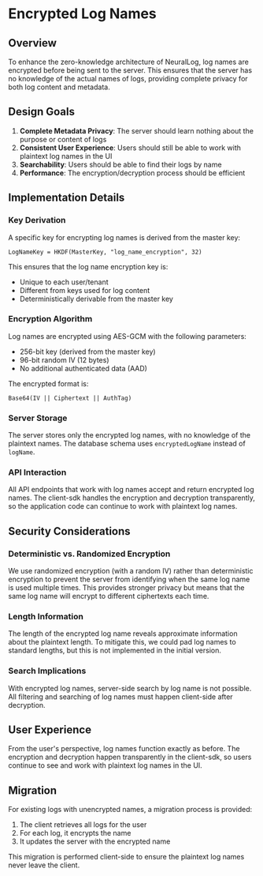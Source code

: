 # Encrypted Log Names

## Overview

To enhance the zero-knowledge architecture of NeuralLog, log names are encrypted before being sent to the server. This ensures that the server has no knowledge of the actual names of logs, providing complete privacy for both log content and metadata.

## Design Goals

1. **Complete Metadata Privacy**: The server should learn nothing about the purpose or content of logs
2. **Consistent User Experience**: Users should still be able to work with plaintext log names in the UI
3. **Searchability**: Users should be able to find their logs by name
4. **Performance**: The encryption/decryption process should be efficient

## Implementation Details

### Key Derivation

A specific key for encrypting log names is derived from the master key:

```
LogNameKey = HKDF(MasterKey, "log_name_encryption", 32)
```

This ensures that the log name encryption key is:
- Unique to each user/tenant
- Different from keys used for log content
- Deterministically derivable from the master key

### Encryption Algorithm

Log names are encrypted using AES-GCM with the following parameters:
- 256-bit key (derived from the master key)
- 96-bit random IV (12 bytes)
- No additional authenticated data (AAD)

The encrypted format is:
```
Base64(IV || Ciphertext || AuthTag)
```

### Server Storage

The server stores only the encrypted log names, with no knowledge of the plaintext names. The database schema uses `encryptedLogName` instead of `logName`.

### API Interaction

All API endpoints that work with log names accept and return encrypted log names. The client-sdk handles the encryption and decryption transparently, so the application code can continue to work with plaintext log names.

## Security Considerations

### Deterministic vs. Randomized Encryption

We use randomized encryption (with a random IV) rather than deterministic encryption to prevent the server from identifying when the same log name is used multiple times. This provides stronger privacy but means that the same log name will encrypt to different ciphertexts each time.

### Length Information

The length of the encrypted log name reveals approximate information about the plaintext length. To mitigate this, we could pad log names to standard lengths, but this is not implemented in the initial version.

### Search Implications

With encrypted log names, server-side search by log name is not possible. All filtering and searching of log names must happen client-side after decryption.

## User Experience

From the user's perspective, log names function exactly as before. The encryption and decryption happen transparently in the client-sdk, so users continue to see and work with plaintext log names in the UI.

## Migration

For existing logs with unencrypted names, a migration process is provided:

1. The client retrieves all logs for the user
2. For each log, it encrypts the name
3. It updates the server with the encrypted name

This migration is performed client-side to ensure the plaintext log names never leave the client.
